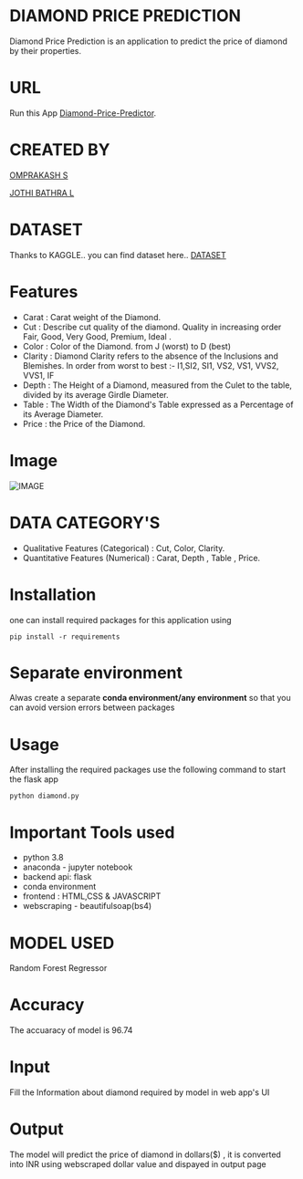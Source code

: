 # DIAMOND PRICE PREDICTION
Diamond Price Prediction is an application to predict the price of diamond by their properties.

# URL
Run this App [Diamond-Price-Predictor](https://diamond-priceprediction.herokuapp.com/).

# CREATED BY
[OMPRAKASH S](https://www.linkedin.com/in/omprakashs2410/)

[JOTHI BATHRA L](https://www.linkedin.com/in/jothi-bathra/)

# DATASET
Thanks to KAGGLE.. you can find dataset here.. [DATASET](https://www.kaggle.com/shivam2503/diamonds)

# Features
- Carat : Carat weight of the Diamond.
- Cut : Describe cut quality of the diamond. Quality in increasing order Fair, Good, Very Good, Premium, Ideal .
- Color : Color of the Diamond. from J (worst) to D (best)
- Clarity : Diamond Clarity refers to the absence of the Inclusions and Blemishes. In order from worst to best :- I1,SI2, SI1, VS2, VS1, VVS2, VVS1, IF
- Depth : The Height of a Diamond, measured from the Culet to the table, divided by its average Girdle Diameter.
- Table : The Width of the Diamond's Table expressed as a Percentage of its Average Diameter.
- Price : the Price of the Diamond.

# Image
![IMAGE](https://www.petragems.com/product_images/uploaded_images/gia-diagramcut.jpg)

# DATA CATEGORY'S
- Qualitative Features (Categorical) : Cut, Color, Clarity.
- Quantitative Features (Numerical) : Carat, Depth , Table , Price.


# Installation
one can install required packages for this application using
```
pip install -r requirements
```

# Separate environment
Alwas create a separate __conda environment/any environment__ so that you can avoid version errors between packages

# Usage
After installing the required packages use the following command to start the flask app
```
python diamond.py
```

# Important Tools used
- python 3.8
- anaconda - jupyter notebook
- backend api: flask
- conda environment
- frontend : HTML,CSS & JAVASCRIPT
- webscraping - beautifulsoap(bs4)

# MODEL USED
Random Forest Regressor

# Accuracy
The accuaracy of model is 96.74

# Input
Fill the Information about diamond required by model in web app's UI

# Output
The model will predict the price of diamond in dollars($) , it is converted into INR using webscraped dollar value and dispayed in output page
